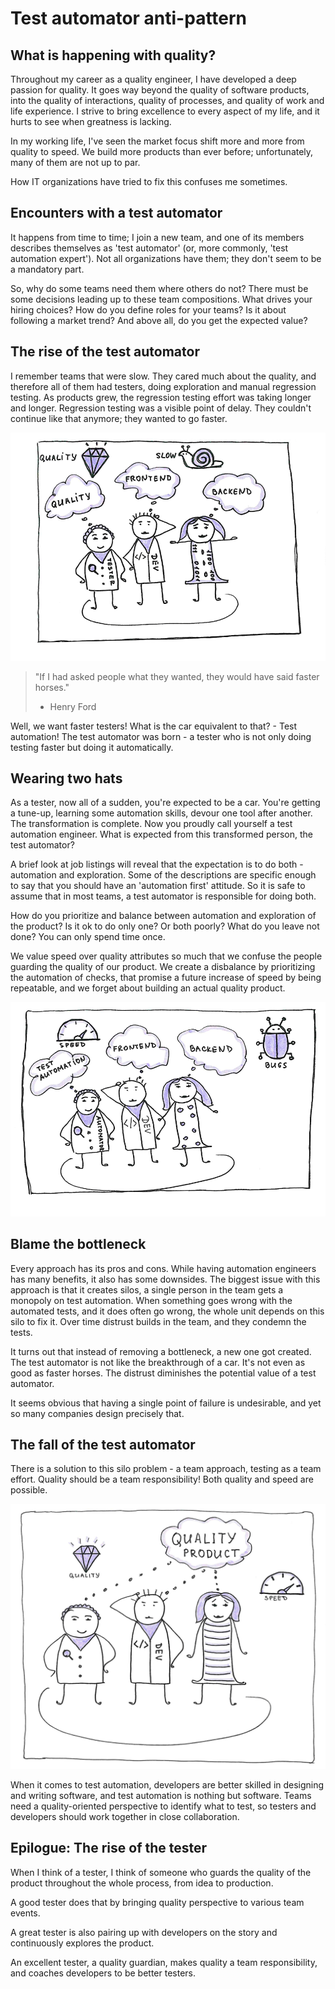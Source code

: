 # Test automator anti-pattern
## What is happening with quality?
Throughout my career as a quality engineer, I have developed a deep passion for quality.
It goes way beyond the quality of software products, into the quality of interactions, quality of processes, and quality of work and life experience.
I strive to bring excellence to every aspect of my life, and it hurts to see when greatness is lacking.

In my working life, I've seen the market focus shift more and more from quality to speed.
We build more products than ever before; unfortunately, many of them are not up to par.

How IT organizations have tried to fix this confuses me sometimes.

## Encounters with a test automator
It happens from time to time; I join a new team, and one of its members describes themselves as 'test automator' (or, more commonly, 'test automation expert').
Not all organizations have them; they don't seem to be a mandatory part.

So, why do some teams need them where others do not?
There must be some decisions leading up to these team compositions.
What drives your hiring choices?
How do you define roles for your teams?
Is it about following a market trend?
And above all, do you get the expected value?

## The rise of the test automator
I remember teams that were slow.
They cared much about the quality, and therefore all of them had testers, doing exploration and manual regression testing.
As products grew, the regression testing effort was taking longer and longer.
Regression testing was a visible point of delay.
They couldn't continue like that anymore; they wanted to go faster.

![Slow quality](images/1-cropped.png?raw=true "Slow quality")

> "If I had asked people what they wanted, they would have said faster horses."
> - Henry Ford

Well, we want faster testers! What is the car equivalent to that? - Test automation! The test automator was born - a tester who is not only doing testing faster but doing it automatically.

## Wearing two hats
As a tester, now all of a sudden, you're expected to be a car.
You're getting a tune-up, learning some automation skills, devour one tool after another.
The transformation is complete.
Now you proudly call yourself a test automation engineer.
What is expected from this transformed person, the test automator?

A brief look at job listings will reveal that the expectation is to do both - automation and exploration.
Some of the descriptions are specific enough to say that you should have an 'automation first' attitude.
So it is safe to assume that in most teams, a test automator is responsible for doing both.

How do you prioritize and balance between automation and exploration of the product?
Is it ok to do only one?
Or both poorly?
What do you leave not done?
You can only spend time once.

We value speed over quality attributes so much that we confuse the people guarding the quality of our product.
We create a disbalance by prioritizing the automation of checks, that promise a future increase of speed by being repeatable, and we forget about building an actual quality product.

![Speedy bugs](images/2-cropped.png?raw=true "Speedy bugs")

## Blame the bottleneck
Every approach has its pros and cons.
While having automation engineers has many benefits, it also has some downsides.
The biggest issue with this approach is that it creates silos, a single person in the team gets a monopoly on test automation.
When something goes wrong with the automated tests, and it does often go wrong, the whole unit depends on this silo to fix it.
Over time distrust builds in the team, and they condemn the tests.

It turns out that instead of removing a bottleneck, a new one got created.
The test automator is not like the breakthrough of a car.
It's not even as good as faster horses.
The distrust diminishes the potential value of a test automator.

It seems obvious that having a single point of failure is undesirable, and yet so many companies design precisely that.

## The fall of the test automator
There is a solution to this silo problem - a team approach, testing as a team effort.
Quality should be a team responsibility! Both quality and speed are possible.

![Fast quality](images/3-cropped.png?raw=true "Fast quality")

When it comes to test automation, developers are better skilled in designing and writing software, and test automation is nothing but software.
Teams need a quality-oriented perspective to identify what to test, so testers and developers should work together in close collaboration.

## Epilogue: The rise of the tester
When I think of a tester, I think of someone who guards the quality of the product throughout the whole process, from idea to production.

A good tester does that by bringing quality perspective to various team events.

A great tester is also pairing up with developers on the story and continuously explores the product.

An excellent tester, a quality guardian, makes quality a team responsibility, and coaches developers to be better testers.
